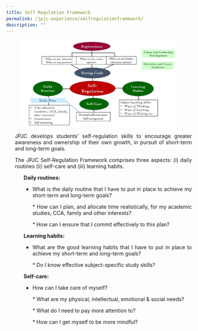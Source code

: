 ```yaml
---
title: Self Regulation Framework
permalink: /jpjc-experience/selfregulationframework/
description: ""
---
```

<figure>
<img src="https://raw.githubusercontent.com/isomerpages/moe-jpjc/staging/images/JPJC%20Experience/Self%20Regulation%20Framework/self%20regulation%20framework.jpg">
</figure>
	
<div align=justify>
<p> <style>ol.a{list-style-type: upper-alpha;}</style>
<ol class="a">
<p>JPJC develops students’ self-regulation skills to encourage greater awareness and ownership of their own growth, in pursuit of short-term and long-term goals. </p>

<p>The JPJC Self-Regulation Framework comprises three aspects: (i) daily routines (ii) self-care and (iii) learning habits.
</p>

<p><strong><ul>Daily routines:</strong>

*   What is the daily routine that I have to put in place to achieve my short-term and long-term goals?</P>
	<p>*   How can I plan, and allocate time realistically, for my academic studies, CCA, family and other interests? </p>
   	<p>*   How can I ensure that I commit effectively to this plan?</p>
	
<P><strong>Learning habits:</strong>

*   What are the good learning habits that I have to put in place to achieve my short-term and long-term goals?</P>
    <p>*   Do I know effective subject-specific study skills?</P>
	
<p><strong>Self-care:</strong>

*   How can I take care of myself?
    
	<p>*   What are my physical, intellectual, emotional & social needs? </P>
    <p>*   What do I need to pay more attention to?</P>
    <p>	*   How can I get myself to be more mindful?</p>
 
 </div>

    

    
	
	
	
	